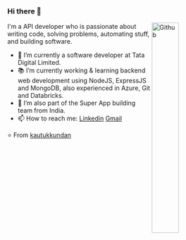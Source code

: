 ### Hi there 👋

<img width="35%" align="right" alt="Github" src="https://user-images.githubusercontent.com/48678280/88862734-4903af80-d201-11ea-968b-9c939d88a37c.gif" />

I'm a API developer who is passionate about writing code, solving problems, automating stuff, and building software.

- 🔭 I’m currently a software developer at Tata Digital Limited.
- 📚 I’m currently working & learning  backend web development using NodeJS, ExpressJS and MongoDB, also experienced in Azure, Git and Databricks.
- 👯 I’m also part of the Super App building team from India.
- 📫 How to reach me: [Linkedin](https://www.linkedin.com/in/partha-sarathi-mondal) [Gmail](mailto:pmondal095@gmail.com)

⭐️ From [kautukkundan](https://github.com/kautukkundan)

